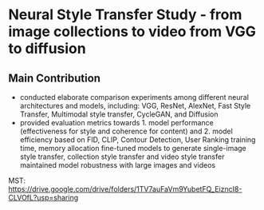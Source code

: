# Neural Style Transfer Study - from image collections to video from VGG to diffusion

## Main Contribution
- conducted elaborate comparison experiments among different neural architectures and models, including: VGG, ResNet, AlexNet, Fast Style Transfer, Multimodal style transfer, CycleGAN, and Diffusion
- provided evaluation metrics towards 1. model performance (effectiveness for style and coherence for content) and 2. model efficiency 
based on FID, CLIP, Contour Detection, User Ranking
training time, memory allocation
fine-tuned models to generate single-image style transfer, collection style transfer and video style transfer
maintained model robustness with large images and videos

MST: https://drive.google.com/drive/folders/1TV7auFaVm9YubetFQ_EizncI8-CLVOfL?usp=sharing
